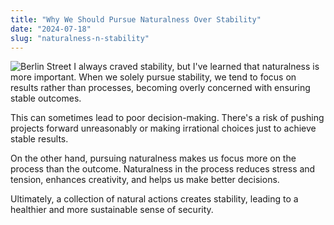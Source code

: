 ```yaml
---
title: "Why We Should Pursue Naturalness Over Stability"
date: "2024-07-18"
slug: "naturalness-n-stability"
---
```

![Berlin Street](/berlin-str-3.jpg)
I always craved stability, but I've learned that naturalness is more important. When we solely pursue stability, we tend to focus on results rather than processes, becoming overly concerned with ensuring stable outcomes.

This can sometimes lead to poor decision-making. There's a risk of pushing projects forward unreasonably or making irrational choices just to achieve stable results.

On the other hand, pursuing naturalness makes us focus more on the process than the outcome. Naturalness in the process reduces stress and tension, enhances creativity, and helps us make better decisions.

Ultimately, a collection of natural actions creates stability, leading to a healthier and more sustainable sense of security.